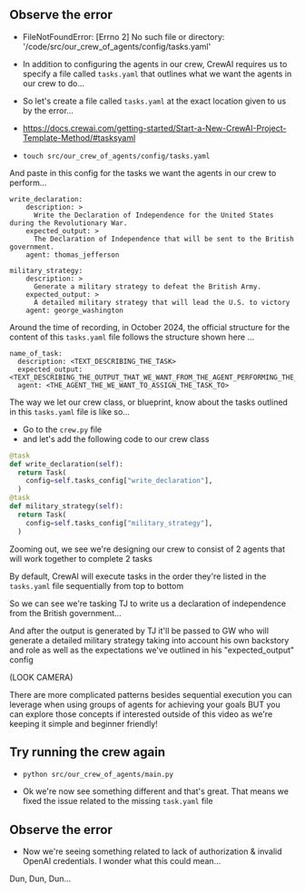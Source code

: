## Observe the error

- FileNotFoundError: [Errno 2] No such file or directory: '/code/src/our_crew_of_agents/config/tasks.yaml'

- In addition to configuring the agents in our crew, CrewAI requires us to specify a file called `tasks.yaml` that outlines what we want the agents in our crew to do...

- So let's create a file called `tasks.yaml` at the exact location given to us by the error...

- https://docs.crewai.com/getting-started/Start-a-New-CrewAI-Project-Template-Method/#tasksyaml
- `touch src/our_crew_of_agents/config/tasks.yaml`

And paste in this config for the tasks we want the agents in our crew to perform...

```
write_declaration:
    description: >
      Write the Declaration of Independence for the United States during the Revolutionary War.
    expected_output: >
      The Declaration of Independence that will be sent to the British government.
    agent: thomas_jefferson

military_strategy:
    description: >
      Generate a military strategy to defeat the British Army.
    expected_output: >
      A detailed military strategy that will lead the U.S. to victory
    agent: george_washington
```

Around the time of recording, in October 2024, the official structure for the content of this `tasks.yaml` file follows the structure shown here ...

```
name_of_task:
  description: <TEXT_DESCRIBING_THE_TASK>
  expected_output: <TEXT_DESCRIBING_THE_OUTPUT_THAT_WE_WANT_FROM_THE_AGENT_PERFORMING_THE_TASK>
  agent: <THE_AGENT_THE_WE_WANT_TO_ASSIGN_THE_TASK_TO>
```

The way we let our crew class, or blueprint, know about the tasks outlined in this `tasks.yaml` file is like so...

- Go to the `crew.py` file
- and let's add the following code to our crew class

```.py
@task
def write_declaration(self):
  return Task(
    config=self.tasks_config["write_declaration"],
  )
@task
def military_strategy(self):
  return Task(
    config=self.tasks_config["military_strategy"],
  )
```

Zooming out, we see we're designing our crew to consist of 2 agents that will work together to complete 2 tasks

By default, CrewAI will execute tasks in the order they're listed in the `tasks.yaml` file sequentially from top to bottom

So we can see we're tasking TJ to write us a declaration of independence from the British government...

And after the output is generated by TJ it'll be passed to GW who will generate a detailed military strategy taking into account his own backstory and role as well as the expectations we've outlined in his "expected_output" config

(LOOK CAMERA)

There are more complicated patterns besides sequential execution you can leverage when using groups of agents for achieving your goals BUT you can explore those concepts if interested outside of this video as we're keeping it simple and beginner friendly!

## Try running the crew again

- `python src/our_crew_of_agents/main.py`

- Ok we're now see something different and that's great. That means we fixed the issue related to the missing `task.yaml` file

## Observe the error

- Now we're seeing something related to lack of authorization & invalid OpenAI credentials. I wonder what this could mean...

Dun, Dun, Dun...